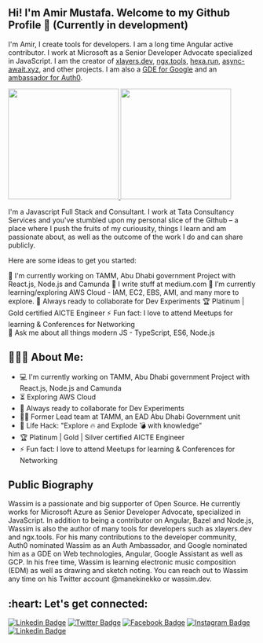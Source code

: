 ## Hi! I'm Amir Mustafa. Welcome to my Github Profile 👋 (Currently in development)

I'm Amir, I create tools for developers. I am a long time Angular active contributor. I work at Microsoft as a Senior Developer Advocate specialized in JavaScript. I am the creator of [xlayers.dev](https://xlayers.dev), [ngx.tools](https://www.ngx.tools), [hexa.run](https://www.hexa.run), [async-await.xyz](https://async-await.xyz), and other projects. I am also a [GDE for Google](https://developers.google.com/community/experts/directory/profile/profile-wassim_chegham) and an [ambassador for Auth0](https://auth0.com/ambassador-program).



<!-- <a href="https://github.com/AmirMustafa">
  <img height="225" src="https://github-readme-stats.vercel.app/api?username=AmirMustafa&show_icons=true&theme=dark&include_all_commits=true&count_private=true"/>
  <img height="225" src="https://github-readme-stats.vercel.app/api/top-langs/?username=AmirMustafa&theme=dark"/>
</a>

-->

<a href="https://github.com/AmirMustafa">
  <img height="225" src="https://github-readme-stats.vercel.app/api?username=AmirMustafa&show_icons=true&theme=light&include_all_commits=true&count_private=true"/>
  <img height="225" src="https://github-readme-stats.vercel.app/api/top-langs/?username=AmirMustafa&theme=light"/>
</a>

I'm a Javascript Full Stack and Consultant. I work at Tata Consultancy Services and you've stumbled upon my personal slice of the Github – a place where I push the fruits of my curiousity, things I learn and am passionate about, as well as the outcome of the work I do and can share publicly.

Here are some ideas to get you started:

🔭 I'm currently working on TAMM, Abu Dhabi government Project with React.js, Node.js and Camunda
📝 I write stuff at medium.com
🌱 I’m currently learning/exploring AWS Cloud - IAM, EC2, EBS, AMI, and many more to explore.
:rocket: Always ready to collaborate for Dev Experiments
:trophy: Platinum | Gold certified AICTE Engineer
:zap: Fun fact: I love to attend Meetups for learning & Conferences for Networking<br>
💬 Ask me about all things modern JS - TypeScript, ES6, Node.js

<h2 align="left">👨🏻‍💻 About Me:</h2>

- :computer: I'm currently working on TAMM, Abu Dhabi government Project with React.js, Node.js and Camunda
- :hourglass_flowing_sand:  Exploring AWS Cloud
- :rocket: Always ready to collaborate for Dev Experiments
- :man_technologist: Former Lead team at TAMM, an EAD Abu Dhabi Government unit
- :dart: Life Hack: "Explore :fire: and Explode :bomb: with knowledge" 
- :trophy: Platinum | Gold | Silver certified AICTE Engineer
- :zap: Fun fact: I love to attend Meetups for learning & Conferences for Networking<br>



## Public Biography

Wassim is a passionate and big supporter of Open Source. He currently works for Microsoft Azure as Senior Developer Advocate, specialized in JavaScript. In addition to being a contributor on Angular, Bazel and Node.js, Wassim is also the author of many tools for developers such as xlayers.dev and ngx.tools.
For his many contributions to the developer community, Auth0 nominated Wassim as an Auth Ambassador, and Google nominated him as a GDE on Web technologies, Angular, Google Assistant as well as GCP. In his free time, Wassim is learning electronic music composition (EDM) as well as drawing and sketch noting. You can reach out to Wassim any time on his Twitter account @manekinekko or wassim.dev.


<h2 align="left">:heart: Let's get connected:</h2>

[![Linkedin Badge](https://img.shields.io/badge/-sivramshastri-blue?style=flat-square&logo=Linkedin&logoColor=white&link=https://www.linkedin.com/in/imsivram1999/)](https://www.linkedin.com/in/sivramshastri) [![Twitter Badge](https://img.shields.io/badge/-@prince__shivaram-1ca0f1?style=flat-square&labelColor=1ca0f1&logo=twitter&logoColor=white&link=https://twitter.com/prince_shivaram)](https://twitter.com/prince_shivaram) [![Facebook Badge](https://img.shields.io/badge/-@prince__shivaram-3b5998?style=flat-square&labelColor=3b5998&logo=facebook&logoColor=white&link=https://www.facebook.com/jonnalagadda.shivaram)](https://www.facebook.com/jonnalagadda.shivaram) [![Instagram Badge](https://img.shields.io/badge/-@prince__shivaram-D7008A?style=flat-square&labelColor=D7008A&logo=Instagram&logoColor=white&link=https://www.instagram.com/itz.me____p.r.i.n.c.e_____/)](https://www.instagram.com/itz.me____p.r.i.n.c.e_____/)
[![Linkedin Badge](https://img.shields.io/badge/-Sivram.tech-blueviolet?style=flat-square&logo=appveyor&logoColor=white&link=https://sivram.tech/)](https://sivram.tech/)
